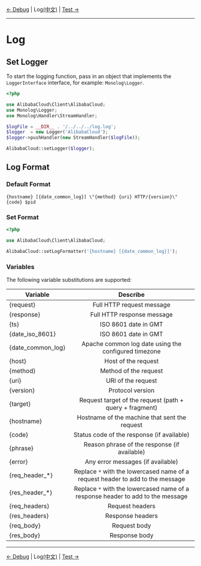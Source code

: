 [← Debug](8-Debug-EN.md) | Log[(中文)](9-Log-CN.md) | [Test →](10-Test-EN.md)
***

# Log

## Set Logger

To start the logging function, pass in an object that implements the `LoggerInterface` interface, for example: `Monolog\Logger`.

```php
<?php

use AlibabaCloud\Client\AlibabaCloud;
use Monolog\Logger;
use Monolog\Handler\StreamHandler;

$logFile = __DIR__ . '/../../../log.log';
$logger  = new Logger('AlibabaCloud');
$logger->pushHandler(new StreamHandler($logFile));

AlibabaCloud::setLogger($logger);
```

## Log Format

### Default Format
```text
{hostname} [{date_common_log}] \"{method} {uri} HTTP/{version}\" {code} $pid
```

### Set Format
```php
<?php

use AlibabaCloud\Client\AlibabaCloud;

AlibabaCloud::setLogFormatter('{hostname} [{date_common_log}]');
```

### Variables

The following variable substitutions are supported:

| Variable |   Describe    |
|----------|:-------------:|
| {request}     | Full HTTP request message |
| {response}     | Full HTTP response message |
| {ts}     | ISO 8601 date in GMT |
| {date_iso_8601}     | ISO 8601 date in GMT |
| {date_common_log}     | Apache common log date using the configured timezone |
| {host}     | Host of the request |
| {method}     | Method of the request |
| {uri}     | URI of the request |
| {version}     | Protocol version |
| {target}     | Request target of the request (path + query + fragment) |
| {hostname}     | Hostname of the machine that sent the request |
| {code}     | Status code of the response (if available) |
| {phrase}     | Reason phrase of the response  (if available) |
| {error}     | Any error messages (if available) |
| {req_header_*}     | Replace `*` with the lowercased name of a request header to add to the message |
| {res_header_*}     | Replace `*` with the lowercased name of a response header to add to the message |
| {req_headers}     | Request headers |
| {res_headers}     | Response headers |
| {req_body}     | Request body |
| {res_body}     | Response body |

***
[← Debug](8-Debug-EN.md) | Log[(中文)](9-Log-CN.md) | [Test →](10-Test-EN.md)

